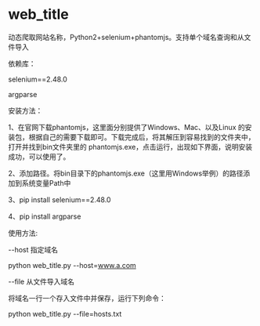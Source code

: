 # web_title

动态爬取网站名称，Python2+selenium+phantomjs。支持单个域名查询和从文件导入

依赖库：

selenium==2.48.0

argparse

安装方法：

1、在官网下载phantomjs，这里面分别提供了Windows、Mac、以及Linux 的安装包，根据自己的需要下载即可。下载完成后，将其解压到容易找到的文件夹中，打开并找到bin文件夹里的 phantomjs.exe，点击运行，出现如下界面，说明安装成功，可以使用了。

2、添加路径。将bin目录下的phantomjs.exe（这里用Windows举例）的路径添加到系统变量Path中

3、pip install selenium==2.48.0

4、pip install argparse

使用方法:

--host  指定域名

python web_title.py --host=www.a.com

--file 从文件导入域名

将域名一行一个存入文件中并保存，运行下列命令：

python web_title.py --file=hosts.txt
